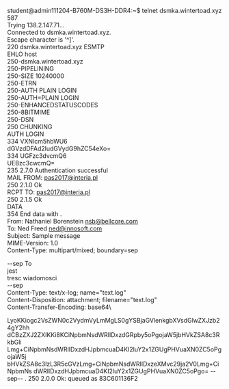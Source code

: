student@admin111204-B760M-DS3H-DDR4:~$ telnet dsmka.wintertoad.xyz 587 \
Trying 138.2.147.71...\
Connected to dsmka.wintertoad.xyz.\
Escape character is '^]'.\
220 dsmka.wintertoad.xyz ESMTP\
EHLO host\
250-dsmka.wintertoad.xyz\
250-PIPELINING\
250-SIZE 10240000\
250-ETRN\
250-AUTH PLAIN LOGIN\
250-AUTH=PLAIN LOGIN\
250-ENHANCEDSTATUSCODES\
250-8BITMIME\
250-DSN\
250 CHUNKING\
AUTH LOGIN\
334 VXNlcm5hbWU6\
dGVzdDFAd2ludGVydG9hZC54eXo=\
334 UGFzc3dvcmQ6\
UEBzc3cwcmQ=\
235 2.7.0 Authentication successful\
MAIL FROM: <pas2017@interia.pl>\
250 2.1.0 Ok\
RCPT TO: <pas2017@interia.pl>\
250 2.1.5 Ok\
DATA\
354 End data with <CR><LF>.<CR><LF>\
From: Nathaniel Borenstein <nsb@bellcore.com>\
To: Ned Freed <ned@innosoft.com>\
Subject: Sample message\
MIME-Version: 1.0\
Content-Type: multipart/mixed; boundary=sep

--sep
To\
jest\
tresc wiadomosci\
--sep\
Content-Type: text/x-log; name="text.log"\
Content-Disposition: attachment; filename="text.log"\
Content-Transfer-Encoding: base64\

LyoKKiogc2VsZWN0c2VydmVyLmMgLS0gYSBjaGVlenkgbXVsdGlwZXJzb24gY2hh
dCBzZXJ2ZXIKKi8KCiNpbmNsdWRlIDxzdGRpby5oPgojaW5jbHVkZSA8c3RkbGli
Lmg+CiNpbmNsdWRlIDxzdHJpbmcuaD4KI2luY2x1ZGUgPHVuaXN0ZC5oPgojaW5j
bHVkZSA8c3lzL3R5cGVzLmg+CiNpbmNsdWRlIDxzeXMvc29ja2V0Lmg+CiNpbmNs
dWRlIDxzdHJpbmcuaD4KI2luY2x1ZGUgPHVuaXN0ZC5oPgo=
--sep--
.
250 2.0.0 Ok: queued as 83C601136F2

